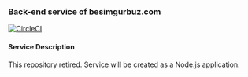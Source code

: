 ### Back-end service of besimgurbuz.com

[![CircleCI](https://circleci.com/gh/besimgurbuz/besimgurbuz-backend-service.svg?style=shield&circle-token=3b77b5efcd349ac0141ad04d8649fdf20fa741f3)](https://app.circleci.com/pipelines/github/besimgurbuz/besimgurbuz-backend-service)


#### Service Description
This repository retired. Service will be created as a Node.js application.
